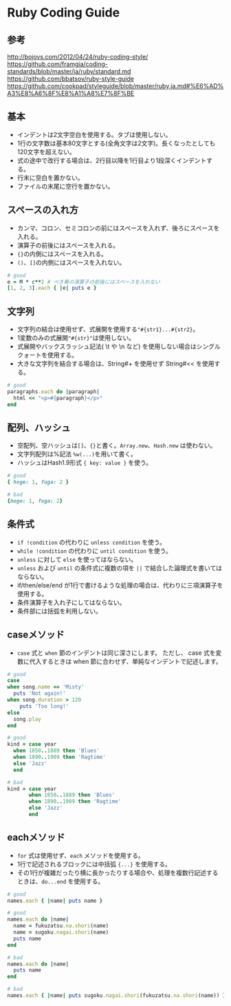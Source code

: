 # Ruby Coding Guide

## 参考
http://bojovs.com/2012/04/24/ruby-coding-style/<br>
https://github.com/framgia/coding-standards/blob/master/ja/ruby/standard.md<br>
https://github.com/bbatsov/ruby-style-guide<br>
https://github.com/cookpad/styleguide/blob/master/ruby.ja.md#%E6%AD%A3%E8%A6%8F%E8%A1%A8%E7%8F%BE<br>

## 基本
* インデントは2文字空白を使用する。タブは使用しない。
* 1行の文字数は基本80文字とする(全角文字は2文字)。長くなったとしても120文字を超えない。
* 式の途中で改行する場合は、2行目以降を1行目より1段深くインデントする。
* 行末に空白を置かない。
* ファイルの末尾に空行を置かない。

## スペースの入れ方

* カンマ、コロン、セミコロンの前にはスペースを入れず、後ろにスペースを入れる。
* 演算子の前後にはスペースを入れる。
* ```{}```の内側にはスペースを入れる。
* ```()```、```[]```の内側にはスペースを入れない。

```ruby
# good
e = M * c**2 # べき乗の演算子の前後にはスペースを入れない
[1, 2, 3].each { |e| puts e }
```

## 文字列
* 文字列の結合は使用せず、式展開を使用する```"#{str1}...#{str2}```。
* 1変数のみの式展開```"#{str}"```は使用しない。
* 式展開やバックスラッシュ記法( \t や \n など) を使用しない場合はシングルクォートを使用する。
* 大きな文字列を結合する場合は、String#+ を使用せず String#<< を使用する。

```ruby
# good
paragraphs.each do |paragraph|
  html << "<p>#{paragraph}</p>"
end
```

## 配列、ハッシュ

* 空配列、空ハッシュは```[]```、```{}```と書く。```Array.new```、```Hash.new``` は使わない。
* 文字列配列は%記法 ```%w(...)```を用いて書く。
* ハッシュはHash1.9形式 ```{ key: value }``` を使う。

```ruby
# good
{ hoge: 1, fuga: 2 }

# bad
{hoge: 1, fuga: 2}
```

## 条件式

* ```if !condition``` の代わりに ```unless condition``` を使う。
* ```while !condition``` の代わりに ```until condition``` を使う。
* ```unless``` に対して ```else``` を使ってはならない。
* ```unless``` および ```until``` の条件式に複数の項を ```||``` で結合した論理式を書いてはならない。
* if/then/else/end が1行で書けるような処理の場合は、代わりに三項演算子を使用する。
* 条件演算子を入れ子にしてはならない。
* 条件部には括弧を利用しない。


## caseメソッド
* ```case``` 式と ```when``` 節のインデントは同じ深さにします。 ただし、 case 式を変数に代入するときは when 節に合わせず、単純なインデントで記述します。

```ruby
# good
case
when song.name == 'Misty'
  puts 'Not again!'
when song.duration > 120
    puts 'Too long!'
else
  song.play
end

# good
kind = case year
  when 1850..1889 then 'Blues'
  when 1890..1909 then 'Ragtime'
  else 'Jazz'
  end

# bad
kind = case year
       when 1850..1889 then 'Blues'
       when 1890..1909 then 'Ragtime'
       else 'Jazz'
       end
```

## eachメソッド

* ```for``` 式は使用せず、```each``` メソッドを使用する。
* 1行で記述されるブロックには中括弧 ```{...}``` を使用する。
* その1行が複雑だったり横に長かったりする場合や、処理を複数行記述するときは、```do...end``` を使用する。

```ruby
# good
names.each { |name| puts name }

# good
names.each do |name|
  name = fukuzatsu.na.shori(name)
  name = sugoku.nagai.shori(name)
  puts name
end

# bad
names.each do |name|
  puts name
end

# bad
names.each { |name| puts sugoku.nagai.shori(fukuzatsu.na.shori(name)) }
```
